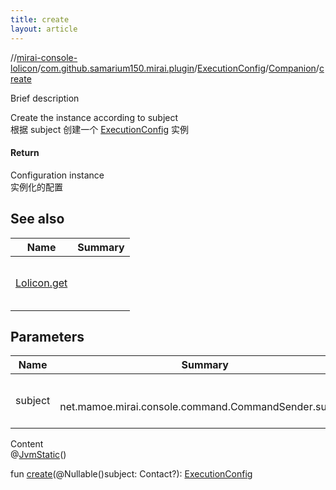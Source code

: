 ```yaml
---
title: create
layout: article
---
```

//[mirai-console-lolicon](../../../index.md)/[com.github.samarium150.mirai.plugin](../../index.md)/[ExecutionConfig](../index.md)/[Companion](index.md)/[create](create.md)





Brief description  


Create the instance according to subject <br> 根据 subject 创建一个 [ExecutionConfig](../index.md) 实例



#### Return  


Configuration instance <br> 实例化的配置



## See also  



| Name                                 | Summary          |
| ------------------------------------ | ---------------- |
| [Lolicon.get](../../-lolicon/get.md) | <br><br><br><br> |



## Parameters  



| Name    | Summary                                                               |
| ------- | --------------------------------------------------------------------- |
| subject | <br><br>net.mamoe.mirai.console.command.CommandSender.subject<br><br> |


Content  
@[JvmStatic](https://kotlinlang.org/api/latest//stdlib/kotlin./--static/index.html)()  

fun [create](create.md)(@Nullable()subject: Contact?): [ExecutionConfig](../index.md)  



